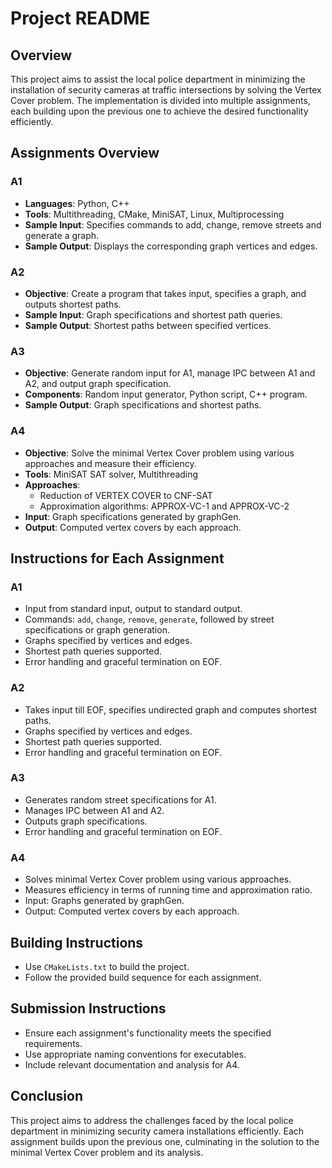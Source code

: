 # Project README

## Overview
This project aims to assist the local police department in minimizing the installation of security cameras at traffic intersections by solving the Vertex Cover problem. The implementation is divided into multiple assignments, each building upon the previous one to achieve the desired functionality efficiently.

## Assignments Overview
### A1
- **Languages**: Python, C++
- **Tools**: Multithreading, CMake, MiniSAT, Linux, Multiprocessing
- **Sample Input**: Specifies commands to add, change, remove streets and generate a graph.
- **Sample Output**: Displays the corresponding graph vertices and edges.

### A2
- **Objective**: Create a program that takes input, specifies a graph, and outputs shortest paths.
- **Sample Input**: Graph specifications and shortest path queries.
- **Sample Output**: Shortest paths between specified vertices.

### A3
- **Objective**: Generate random input for A1, manage IPC between A1 and A2, and output graph specification.
- **Components**: Random input generator, Python script, C++ program.
- **Sample Output**: Graph specifications and shortest paths.

### A4
- **Objective**: Solve the minimal Vertex Cover problem using various approaches and measure their efficiency.
- **Tools**: MiniSAT SAT solver, Multithreading
- **Approaches**:
  - Reduction of VERTEX COVER to CNF-SAT
  - Approximation algorithms: APPROX-VC-1 and APPROX-VC-2
- **Input**: Graph specifications generated by graphGen.
- **Output**: Computed vertex covers by each approach.

## Instructions for Each Assignment
### A1
- Input from standard input, output to standard output.
- Commands: `add`, `change`, `remove`, `generate`, followed by street specifications or graph generation.
- Graphs specified by vertices and edges.
- Shortest path queries supported.
- Error handling and graceful termination on EOF.

### A2
- Takes input till EOF, specifies undirected graph and computes shortest paths.
- Graphs specified by vertices and edges.
- Shortest path queries supported.
- Error handling and graceful termination on EOF.

### A3
- Generates random street specifications for A1.
- Manages IPC between A1 and A2.
- Outputs graph specifications.
- Error handling and graceful termination on EOF.

### A4
- Solves minimal Vertex Cover problem using various approaches.
- Measures efficiency in terms of running time and approximation ratio.
- Input: Graphs generated by graphGen.
- Output: Computed vertex covers by each approach.

## Building Instructions
- Use `CMakeLists.txt` to build the project.
- Follow the provided build sequence for each assignment.

## Submission Instructions
- Ensure each assignment's functionality meets the specified requirements.
- Use appropriate naming conventions for executables.
- Include relevant documentation and analysis for A4.

## Conclusion
This project aims to address the challenges faced by the local police department in minimizing security camera installations efficiently. Each assignment builds upon the previous one, culminating in the solution to the minimal Vertex Cover problem and its analysis.
